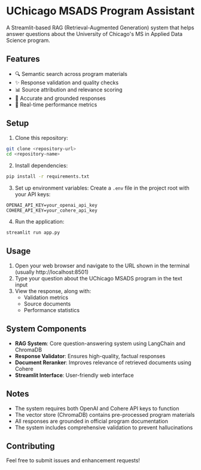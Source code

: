 # UChicago MSADS Program Assistant

A Streamlit-based RAG (Retrieval-Augmented Generation) system that helps answer questions about the University of Chicago's MS in Applied Data Science program.

## Features

- 🔍 Semantic search across program materials
- ✨ Response validation and quality checks
- 📊 Source attribution and relevance scoring
- 🎯 Accurate and grounded responses
- 🚀 Real-time performance metrics

## Setup

1. Clone this repository:
```bash
git clone <repository-url>
cd <repository-name>
```

2. Install dependencies:
```bash
pip install -r requirements.txt
```

3. Set up environment variables:
Create a `.env` file in the project root with your API keys:
```
OPENAI_API_KEY=your_openai_api_key
COHERE_API_KEY=your_cohere_api_key
```

4. Run the application:
```bash
streamlit run app.py
```

## Usage

1. Open your web browser and navigate to the URL shown in the terminal (usually http://localhost:8501)
2. Type your question about the UChicago MSADS program in the text input
3. View the response, along with:
   - Validation metrics
   - Source documents
   - Performance statistics

## System Components

- **RAG System**: Core question-answering system using LangChain and ChromaDB
- **Response Validator**: Ensures high-quality, factual responses
- **Document Reranker**: Improves relevance of retrieved documents using Cohere
- **Streamlit Interface**: User-friendly web interface

## Notes

- The system requires both OpenAI and Cohere API keys to function
- The vector store (ChromaDB) contains pre-processed program materials
- All responses are grounded in official program documentation
- The system includes comprehensive validation to prevent hallucinations

## Contributing

Feel free to submit issues and enhancement requests! 